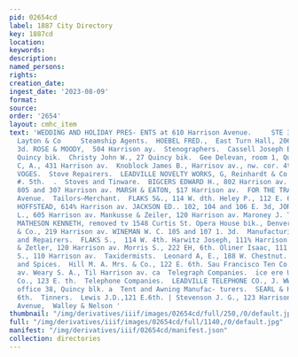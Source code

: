 ```yaml
---
pid: 02654cd
label: 1887 City Directory
key: 1887cd
location: 
keywords: 
description: 
named_persons: 
rights: 
creation_date: 
ingest_date: '2023-08-09'
format: 
source: 
order: '2654'
layout: cmhc_item
text: 'WEDDING AND HOLIDAY PRES- ENTS at 610 Harrison Avenue.     STE 302  Walter
  Layton & Co     Steamship Agents.  HOEBEL FRED.,  East Turn Hall, 206 and 208 E.
  3d. ROSE & MOODY,  504 Harrison ay.  Stenographers.  Cassell Joseph B., room 8,
  Quincy bik.  Christy John W., 27 Quincy bik.  Gee Delevan, room 1, Quincy bik.  Hinckley
  C, A., 431 Harrison av.  Knoblock James B., Harrisov av., nw. cor. 4th,  NASON &
  VOGES.  Stove Repairers.  LEADVILLE NOVELTY WORKS, G, Reinhardt & Co., propra, 115
  #. 5th.  .  Stoves and Tinware.  BIGCERS EDWARD H., 802 Harrison av. BOETTCHER CHARLES,
  805 and 307 Harrison av. MARSH & EATON, $17 Harrison av.  FOR THE TRADE, 415} Harrison
  Avenue.  Tailors—Merchant.  FLAKS 5&., 114 W. dth. Heley P., 112 E. 6th. HOGAN &
  HOFFSTEAD, 614% Harrison av. JACKSON ED.. 102, 104 and 106 E. 3d, JORCGENSON JOHN
  L., 605 Harrison av. Mankusse & Zeiler, 120 Harrison av. Maroney J. T., 103 W. 3d.
  MATHESON KENNETH, removed tv 1548 Curtis St. Opera House bik., Denver, Colo. Puttkamer
  & Co., 219 Harrison av. WINEMAN W. C. 105 and 107 1. 3d.  Manufacturing Jewelers  Tailors
  and Repairers.  FLAKS S.,  114 W. 4th. Harwitz Joseph, 111% Harrison av. Mankuss
  & Zetler, 120 Harrison av. Morris S., 222 EH, 6th. Oliner Isaac, 111 E. 6th. Selix
  S., 110 Harrison av.  Taxidermists.  Leonard A, E., 188 W. Chestnut.  Teas, Coffees
  and Spices.  Hill M. A. Mrs. & Co., 122 E. 6th. Sau Francisco Ten Co., 614 Harrison
  av. Weary S. A., Til Harrison av. ca  Telegraph Companies.  ice ere Union Telegraph
  Co., 123 E. th.  Telephone Companies.  LEADVILLE TELEPHONE CO., J. WW. Cragg, manager,
  office 38, Quincy blk. a  Tent and Awning Manufac- turers.  SEARL & HOUSE, 133 BE.
  6th.  Tinners.  Lewis J.D.,121 E.6th. | Stevenson J. G., 123 Harrison av.     607  E  BALMING,  Harrison
  Avenue,  Walley & Nelson '
thumbnail: "/img/derivatives/iiif/images/02654cd/full/250,/0/default.jpg"
full: "/img/derivatives/iiif/images/02654cd/full/1140,/0/default.jpg"
manifest: "/img/derivatives/iiif/02654cd/manifest.json"
collection: directories
---
```

